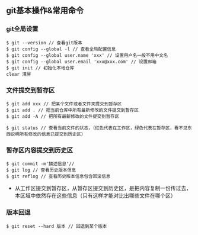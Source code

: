 ## git基本操作&常用命令
### git全局设置
```shell
$ git --version // 查看git版本
$ git config --global -l // 查看全局配置信息
$ git config --global user.name 'xxx' // 设置用户名一般不用中文名
$ git config --global user.email 'xxx@xxx.com' // 设置邮箱
$ git init // 初始化本地仓库
clear 清屏
```
### 文件提交到暂存区
```shell
$ git add xxx // 把某个文件或者文件夹提交到暂存区
$ git add . // 把当前仓库中所有最新修改的文件提交到暂存区
$ git add -A // 把所有最新修改的文件提交到暂存区

$ git status // 查看当前文件的状态，（红色代表在工作区，绿色代表在暂存区，看不见东西说明所有修改的信息已提交到历史区）
```

### 暂存区内容提交到历史区
```shell
$ git commit -m'描述信息'// 
$ git log // 查看历史版本信息
$ git reflog // 查看历史版本信息包含回滚信息
```
- 从工作区提交到暂存区，从暂存区提交到历史区，是把内容复制一份传过去，本区域中依然存在这些信息（只有这样才能对比出哪些文件在哪个区）

### 版本回退
```shell
$ git reset --hard 版本 // 回退到某个版本
```